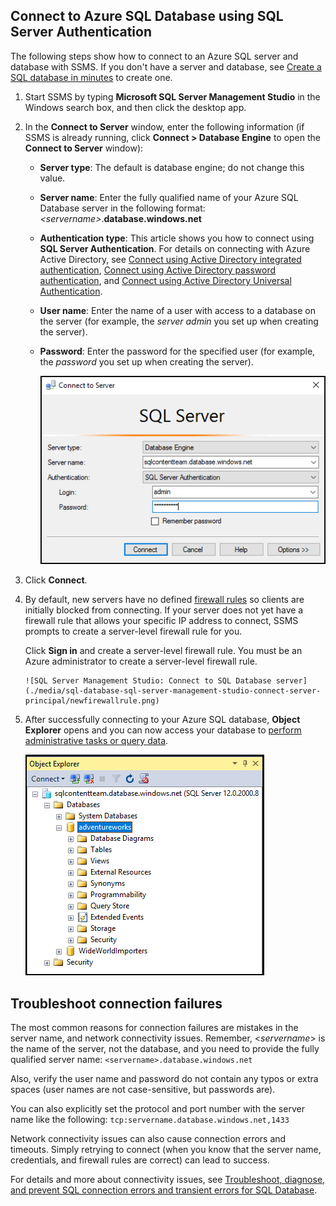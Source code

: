 

## Connect to Azure SQL Database using SQL Server Authentication
The following steps show how to connect to an Azure SQL server and database with SSMS. If you don't have a server and database, see [Create a SQL database in minutes](../articles/sql-database/sql-database-get-started.md) to create one.

1. Start SSMS by typing **Microsoft SQL Server Management Studio** in the Windows search box, and then click the desktop app.
2. In the **Connect to Server** window, enter the following information (if SSMS is already running, click **Connect > Database Engine** to open the **Connect to Server** window):
   
   * **Server type**: The default is database engine; do not change this value.
   * **Server name**: Enter the fully qualified name of your Azure SQL Database server in the following format: *&lt;servername>*.**database.windows.net**
   * **Authentication type**: This article shows you how to connect using **SQL Server Authentication**. For details on connecting with Azure Active Directory, see [Connect using Active Directory integrated authentication](../articles/sql-database/sql-database-aad-authentication.md#connect-using-active-directory-integrated-authentication), [Connect using Active Directory password authentication](../articles/sql-database/sql-database-aad-authentication.md#connect-using-active-directory-password-authentication), and [Connect using Active Directory Universal Authentication](../articles/sql-database/sql-database-ssms-mfa-authentication.md).
   * **User name**: Enter the name of a user with access to a database on the server (for example, the *server admin* you set up when creating the server). 
   * **Password**: Enter the password for the specified user (for example, the *password* you set up when creating the server).
     
       ![SQL Server Management Studio: Connect to SQL Database server](./media/sql-database-sql-server-management-studio-connect-server-principal/connect.png)
3. Click **Connect**.
4. By default, new servers have no defined [firewall rules](../articles/sql-database/sql-database-firewall-configure.md) so clients are initially blocked from connecting. If your server does not yet have a firewall rule that allows your specific IP address to connect, SSMS prompts to create a server-level firewall rule for you.
   
    Click **Sign in** and create a server-level firewall rule. You must be an Azure administrator to create a server-level firewall rule.
   
       ![SQL Server Management Studio: Connect to SQL Database server](./media/sql-database-sql-server-management-studio-connect-server-principal/newfirewallrule.png)
5. After successfully connecting to your Azure SQL database, **Object Explorer** opens and you can now access your database to [perform administrative tasks or query data](../articles/sql-database/sql-database-manage-azure-ssms.md).
   
     ![new server-level firewall](./media/sql-database-sql-server-management-studio-connect-server-principal/connect-server-principal-5.png)

## Troubleshoot connection failures
The most common reasons for connection failures are mistakes in the server name, and network connectivity issues. Remember, <*servername*> is the name of the server, not the database, and you need to provide the fully qualified server name: `<servername>.database.windows.net`

Also, verify the user name and password do not contain any typos or extra spaces (user names are not case-sensitive, but passwords are). 

You can also explicitly set the protocol and port number with the server name like the following: `tcp:servername.database.windows.net,1433`

Network connectivity issues can also cause connection errors and timeouts. Simply retrying to connect (when you know that the server name, credentials, and firewall rules are correct) can lead to success.

For details and more about connectivity issues, see [Troubleshoot, diagnose, and prevent SQL connection errors and transient errors for SQL Database](../articles/sql-database/sql-database-connectivity-issues.md).

